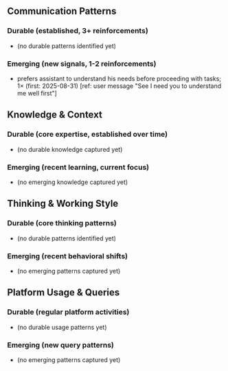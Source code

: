 ## Communication Patterns
### Durable (established, 3+ reinforcements)
- (no durable patterns identified yet)

### Emerging (new signals, 1-2 reinforcements)
- prefers assistant to understand his needs before proceeding with tasks; 1× (first: 2025-08-31) [ref: user message "See I need you to understand me well first"]

## Knowledge & Context
### Durable (core expertise, established over time)
- (no durable knowledge captured yet)

### Emerging (recent learning, current focus)
- (no emerging knowledge captured yet)

## Thinking & Working Style
### Durable (core thinking patterns)
- (no durable patterns identified yet)

### Emerging (recent behavioral shifts)
- (no emerging patterns captured yet)

## Platform Usage & Queries
### Durable (regular platform activities)
- (no durable usage patterns yet)

### Emerging (new query patterns)
- (no emerging patterns captured yet)